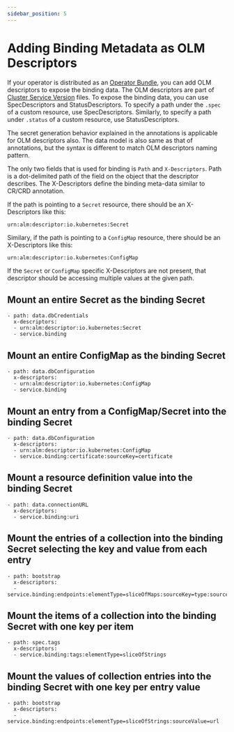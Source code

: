 ```yaml
---
sidebar_position: 5
---
```


# Adding Binding Metadata as OLM Descriptors

If your operator is distributed as an [Operator
Bundle](https://github.com/operator-framework/operator-registry/blob/master/docs/design/operator-bundle.md),
you can add OLM descriptors to expose the binding data.  The OLM descriptors are
part of [Cluster Service
Version](https://docs.openshift.com/container-platform/4.7/operators/operator_sdk/osdk-generating-csvs.html)
files.  To expose the binding data, you can use SpecDescriptors and
StatusDescriptors.  To specify a path under the `.spec` of a custom resource,
use SpecDescriptors.  Similarly, to specify a path under `.status` of a custom
resource, use StatusDescriptors.

The secret generation behavior explained in the annotations is applicable for
OLM descriptors also.  The data model is also same as that of annotations, but
the syntax is different to match OLM descriptors naming pattern.

The only two fields that is used for binding is `Path` and `X-Descriptors`.
Path is a dot-delimited path of the field on the object that the descriptor
describes. The X-Descriptors define the binding meta-data similar to CR/CRD
annotation.

If the path is pointing to a `Secret` resource, there should be an X-Descriptors like this:

    urn:alm:descriptor:io.kubernetes:Secret

Similary, if the path is pointing to a `ConfigMap` resource, there should be an X-Descriptors like this:

    urn:alm:descriptor:io.kubernetes:ConfigMap

If the `Secret` or `ConfigMap` specific X-Descriptors are not present, that
descriptor should be accessing multiple values at the given path.

## Mount an entire Secret as the binding Secret

```
- path: data.dbCredentials
  x-descriptors:
  - urn:alm:descriptor:io.kubernetes:Secret
  - service.binding
```

## Mount an entire ConfigMap as the binding Secret

```
- path: data.dbConfiguration
  x-descriptors:
  - urn:alm:descriptor:io.kubernetes:ConfigMap
  - service.binding
```

## Mount an entry from a ConfigMap/Secret into the binding Secret

```
- path: data.dbConfiguration
  x-descriptors:
  - urn:alm:descriptor:io.kubernetes:ConfigMap
  - service.binding:certificate:sourceKey=certificate
```

## Mount a resource definition value into the binding Secret


```
- path: data.connectionURL
  x-descriptors:
  - service.binding:uri
```

## Mount the entries of a collection into the binding Secret selecting the key and value from each entry

```
- path: bootstrap
  x-descriptors:
  - service.binding:endpoints:elementType=sliceOfMaps:sourceKey=type:sourceValue=url
```

## Mount the items of a collection into the binding Secret with one key per item

```
- path: spec.tags
  x-descriptors:
  - service.binding:tags:elementType=sliceOfStrings
```

## Mount the values of collection entries into the binding Secret with one key per entry value

```
- path: bootstrap
  x-descriptors:
  - service.binding:endpoints:elementType=sliceOfStrings:sourceValue=url
```
